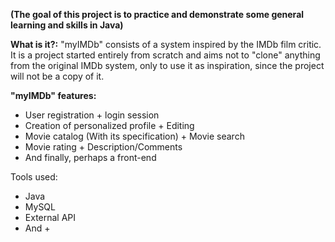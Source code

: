 **(The goal of this project is to practice and demonstrate some general learning and skills in Java)**

**What is it?:**
"myIMDb" consists of a system inspired by the IMDb film critic. It is a project started entirely from scratch and aims not to "clone" anything from the original IMDb system, only to use it as inspiration, since the project will not be a copy of it.

**"myIMDb" features:**

- User registration + login session
- Creation of personalized profile + Editing
- Movie catalog (With its specification) + Movie search
- Movie rating + Description/Comments
- And finally, perhaps a front-end

Tools used:
- Java
- MySQL
- External API
- And +
